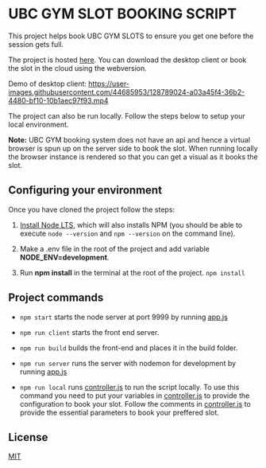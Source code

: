 # UBC GYM SLOT BOOKING SCRIPT

This project helps book UBC GYM SLOTS to ensure you get one before the session gets full.

The project is hosted [here](http://gym-app-download.us-west-2.elasticbeanstalk.com/). You can download the desktop client or book the slot in the cloud using the webversion.

Demo of desktop client:
https://user-images.githubusercontent.com/44685953/128789024-a03a45f4-36b2-4480-bf10-10b1aec97f93.mp4

The project can also be run locally. Follow the steps below to setup your local environment.

**Note:** UBC GYM booking system does not have an api and hence a virtual browser is spun up on the server side to book the slot. When running locally the browser instance is rendered so that you can get a visual as it books the slot.

## Configuring your environment

Once you have cloned the project follow the steps:

1. [Install Node LTS](https://nodejs.org/en/download/), which will also installs NPM (you should be able to execute `node --version` and `npm --version` on the command line).

2. Make a .env file in the root of the project and add variable **NODE_ENV=development**.

3. Run **npm install** in the terminal at the root of the project. `npm install`

## Project commands

- `npm start` starts the node server at port 9999 by running [app.js](./app.js)

- `npm run client` starts the front end server.

- `npm run build` builds the front-end and places it in the build folder.

- `npm run server` runs the server with nodemon for development by running [app.js](./app.js)

- `npm run local` runs [controller.js](./api/controller.js) to run the script locally. To use this command you need to put your variables in [controller.js](./api/controller.js) to provide the configuration to book your slot. Follow the comments in [controller.js](./api/controller.js) to provide the essential parameters to book your preffered slot.

## License

[MIT](./LICENSE)
